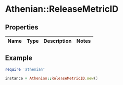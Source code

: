 # Athenian::ReleaseMetricID

## Properties

| Name | Type | Description | Notes |
| ---- | ---- | ----------- | ----- |

## Example

```ruby
require 'athenian'

instance = Athenian::ReleaseMetricID.new()
```

